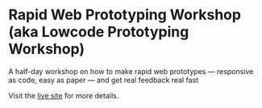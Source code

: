 # Rapid Web Prototyping Workshop (aka Lowcode Prototyping Workshop)

A half-day workshop on how to make rapid web prototypes — responsive as code, easy as paper — and get real feedback real fast

Visit the [live site](https://pglevy.github.io/rwp-workshop/) for more details.
